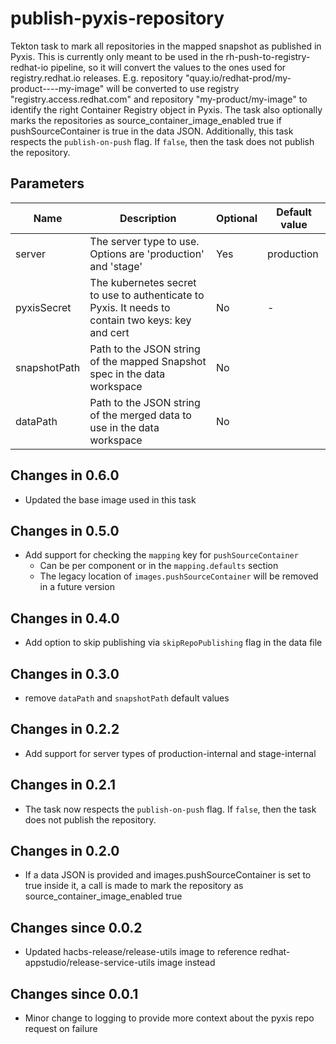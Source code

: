 # publish-pyxis-repository

Tekton task to mark all repositories in the mapped snapshot as published in Pyxis.
This is currently only meant to be used in the rh-push-to-registry-redhat-io pipeline,
so it will convert the values to the ones used for registry.redhat.io releases.
E.g. repository "quay.io/redhat-prod/my-product----my-image" will be converted to use
registry "registry.access.redhat.com" and repository "my-product/my-image" to identify
the right Container Registry object in Pyxis. The task also optionally
marks the repositories as source_container_image_enabled true if pushSourceContainer
is true in the data JSON.
Additionally, this task respects the `publish-on-push` flag. If `false`, then the task
does not publish the repository.



## Parameters

| Name         | Description                                                                                       | Optional | Default value      |
|--------------|---------------------------------------------------------------------------------------------------|----------|--------------------|
| server       | The server type to use. Options are 'production' and 'stage'                                      | Yes      | production         |
| pyxisSecret  | The kubernetes secret to use to authenticate to Pyxis. It needs to contain two keys: key and cert | No       | -                  |
| snapshotPath | Path to the JSON string of the mapped Snapshot spec in the data workspace                         | No       |                    |
| dataPath     | Path to the JSON string of the merged data to use in the data workspace                           | No       |                    |

## Changes in 0.6.0
* Updated the base image used in this task

## Changes in 0.5.0
* Add support for checking the `mapping` key for `pushSourceContainer`
  * Can be per component or in the `mapping.defaults` section
  * The legacy location of `images.pushSourceContainer` will be removed in a future version

## Changes in 0.4.0
* Add option to skip publishing via `skipRepoPublishing` flag in the data file

## Changes in 0.3.0
* remove `dataPath` and `snapshotPath` default values

## Changes in 0.2.2
* Add support for server types of production-internal and stage-internal

## Changes in 0.2.1
* The task now respects the `publish-on-push` flag. If `false`, then the task
does not publish the repository.

## Changes in 0.2.0
* If a data JSON is provided and images.pushSourceContainer is set to true inside it, a call is made
  to mark the repository as source_container_image_enabled true

## Changes since 0.0.2
* Updated hacbs-release/release-utils image to reference redhat-appstudio/release-service-utils image instead

## Changes since 0.0.1

* Minor change to logging to provide more context about the pyxis repo request on failure
